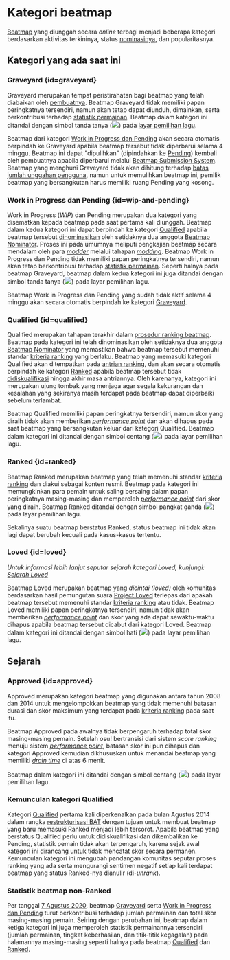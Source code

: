 # Kategori beatmap

[Beatmap](/wiki/Beatmap) yang diunggah secara *online* terbagi menjadi beberapa kategori berdasarkan aktivitas terkininya, status [nominasinya](/wiki/Beatmap_ranking_procedure#nominasi), dan popularitasnya.

## Kategori yang ada saat ini

### Graveyard {id=graveyard}

Graveyard merupakan tempat peristirahatan bagi beatmap yang telah diabaikan oleh [pembuatnya](/wiki/Beatmap/Beatmap_host). Beatmap Graveyard tidak memiliki papan peringkatnya tersendiri, namun akan tetap dapat diunduh, dimainkan, serta berkontribusi terhadap [statistik permainan](#statistik-beatmap-unranked). Beatmap dalam kategori ini ditandai dengan simbol tanda tanya (![](/wiki/shared/status/graveyard.png)) pada [layar pemilihan lagu](/wiki/Client/Interface#song-select).

Beatmap dari kategori [Work in Progress dan Pending](#wip-and-pending) akan secara otomatis berpindah ke Graveyard apabila beatmap tersebut tidak diperbarui selama 4 minggu. Beatmap ini dapat "dipulihkan" (dipindahkan ke [Pending](#wip-and-pending)) kembali oleh pembuatnya apabila diperbarui melalui [Beatmap Submission System](/wiki/Beatmapping/Beatmap_submission). Beatmap yang menghuni Graveyard tidak akan dihitung terhadap [batas jumlah unggahan pengguna](/wiki/osu%21supporter#increased-limits), namun untuk memulihkan beatmap ini, pemilik beatmap yang bersangkutan harus memiliki ruang Pending yang kosong.

### Work in Progress dan Pending {id=wip-and-pending}

Work in Progress (*WIP*) dan Pending merupakan dua kategori yang disematkan kepada beatmap pada saat pertama kali diunggah. Beatmap dalam kedua kategori ini dapat berpindah ke kategori [Qualified](#qualified) apabila beatmap tersebut [dinominasikan](/wiki/Beatmap_ranking_procedure#nominasi) oleh setidaknya dua anggota [Beatmap Nominator](/wiki/People/Beatmap_Nominators). Proses ini pada umumnya meliputi pengkajian beatmap secara mendalam oleh para [*modder*](/wiki/Modding/Modder) melalui tahapan [*modding*](/wiki/Modding). Beatmap Work in Progress dan Pending tidak memiliki papan peringkatnya tersendiri, namun akan tetap berkontribusi terhadap [statistik permainan](#statistik-beatmap-unranked). Seperti halnya pada beatmap Graveyard, beatmap dalam kedua kategori ini juga ditandai dengan simbol tanda tanya (![](/wiki/shared/status/graveyard.png)) pada layar pemilihan lagu.

Beatmap Work in Progress dan Pending yang sudah tidak aktif selama 4 minggu akan secara otomatis berpindah ke kategori [Graveyard](#graveyard).

### Qualified {id=qualified}

Qualified merupakan tahapan terakhir dalam [prosedur ranking beatmap](/wiki/Beatmap_ranking_procedure). Beatmap pada kategori ini telah dinominasikan oleh setidaknya dua anggota [Beatmap Nominator](/wiki/People/Beatmap_Nominators) yang memastikan bahwa beatmap tersebut memenuhi standar [kriteria ranking](/wiki/Ranking_criteria) yang berlaku. Beatmap yang memasuki kategori Qualified akan ditempatkan pada [antrian ranking](/wiki/Beatmap_ranking_procedure/Ranking_queue), dan akan secara otomatis berpindah ke kategori [Ranked](#ranked) apabila beatmap tersebut tidak [didiskualifikasi](/wiki/Beatmap_ranking_procedure#penganuliran-nominasi-(nomination-reset)) hingga akhir masa antriannya. Oleh karenanya, kategori ini merupakan ujung tombak yang menjaga agar segala kekurangan dan kesalahan yang sekiranya masih terdapat pada beatmap dapat diperbaiki sebelum terlambat.

Beatmap Qualified memiliki papan peringkatnya tersendiri, namun skor yang diraih tidak akan memberikan [*performance point*](/wiki/Performance_points) dan akan dihapus pada saat beatmap yang bersangkutan keluar dari kategori Qualified. Beatmap dalam kategori ini ditandai dengan simbol centang (![](/wiki/shared/status/qualified.png)) pada layar pemilihan lagu.

### Ranked {id=ranked}

Beatmap Ranked merupakan beatmap yang telah memenuhi standar [kriteria ranking](/wiki/Ranking_criteria) dan diakui sebagai konten resmi. Beatmap pada kategori ini memungkinkan para pemain untuk saling bersaing dalam papan peringkatnya masing-masing dan memperoleh [*performance point*](/wiki/Performance_points) dari skor yang diraih. Beatmap Ranked ditandai dengan simbol pangkat ganda (![](/wiki/shared/status/ranked.png)) pada layar pemilihan lagu.

Sekalinya suatu beatmap berstatus Ranked, status beatmap ini tidak akan lagi dapat berubah kecuali pada kasus-kasus tertentu.

### Loved {id=loved}

*Untuk informasi lebih lanjut seputar sejarah kategori Loved, kunjungi: [Sejarah Loved](/wiki/History_of_osu!/History_of_Loved)*

Beatmap Loved merupakan beatmap yang *dicintai (loved)* oleh komunitas berdasarkan hasil pemungutan suara [Project Loved](/wiki/Community/Project_Loved) terlepas dari apakah beatmap tersebut memenuhi standar [kriteria ranking](/wiki/Ranking_criteria) atau tidak. Beatmap Loved memiliki papan peringkatnya tersendiri, namun tidak akan memberikan [*performance point*](/wiki/Performance_points) dan skor yang ada dapat sewaktu-waktu dihapus apabila beatmap tersebut dicabut dari kategori Loved. Beatmap dalam kategori ini ditandai dengan simbol hati (![](/wiki/shared/status/loved.png)) pada layar pemilihan lagu.

## Sejarah

### Approved {id=approved}

Approved merupakan kategori beatmap yang digunakan antara tahun 2008 dan 2014 untuk mengelompokkan beatmap yang tidak memenuhi batasan durasi dan skor maksimum yang terdapat pada [kriteria ranking](/wiki/Ranking_criteria) pada saat itu.

Beatmap Approved pada awalnya tidak berpengaruh terhadap total skor masing-masing pemain. Setelah osu! bertransisi dari sistem *score ranking* menuju sistem [*performance point*](/wiki/Performance_points), batasan skor ini pun dihapus dan kategori Approved kemudian dikhususkan untuk menandai beatmap yang memiliki [*drain time*](/wiki/Beatmap/Drain_time) di atas 6 menit.

Beatmap dalam kategori ini ditandai dengan simbol centang (![](/wiki/shared/status/approved.png)) pada layar pemilihan lagu.

### Kemunculan kategori Qualified

Kategori [Qualified](#qualified) pertama kali diperkenalkan pada bulan Agustus 2014 dalam rangka [restrukturisasi BAT](https://osu.ppy.sh/home/news/2014-08-21-restructuring-of-the-bat) dengan tujuan untuk membuat beatmap yang baru memasuki Ranked menjadi lebih tersorot. Apabila beatmap yang berstatus Qualified perlu untuk didiskualifikasi dan dikembalikan ke Pending, statistik pemain tidak akan terpengaruh, karena sejak awal kategori ini dirancang untuk tidak mencatat skor secara permanen. Kemunculan kategori ini mengubah pandangan komunitas seputar proses ranking yang ada serta mengurangi sentimen negatif setiap kali terdapat beatmap yang status Ranked-nya dianulir (di-*unrank*).

### Statistik beatmap non-Ranked

Per tanggal [7 Agustus 2020](https://osu.ppy.sh/home/changelog/stable40/20200807.3), beatmap [Graveyard](#graveyard) serta [Work in Progress dan Pending](#wip-and-pending) turut berkontribusi terhadap jumlah permainan dan total skor masing-masing pemain. Seiring dengan perubahan ini, beatmap dalam ketiga kategori ini juga memperoleh statistik permainannya tersendiri (jumlah permainan, tingkat keberhasilan, dan titik-titik kegagalan) pada halamannya masing-masing seperti halnya pada beatmap [Qualified](#qualified) dan [Ranked](#ranked).
